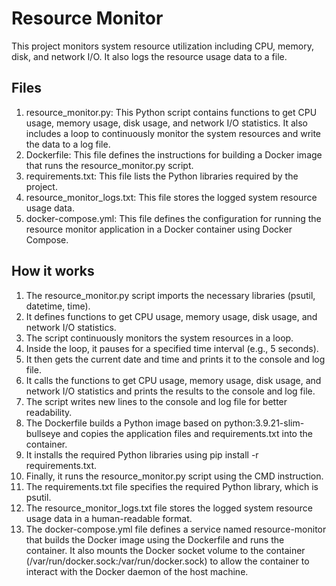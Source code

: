 # Resource Monitor
This project monitors system resource utilization including CPU, memory, disk, and network I/O. It also logs the resource usage data to a file.

## Files
1.	resource_monitor.py: This Python script contains functions to get CPU usage, memory usage, disk usage, and network I/O statistics. It also includes a loop to continuously monitor the system resources and write the data to a log file.
2.	Dockerfile: This file defines the instructions for building a Docker image that runs the resource_monitor.py script.
3.	requirements.txt: This file lists the Python libraries required by the project.
4.	resource_monitor_logs.txt: This file stores the logged system resource usage data.
5.	docker-compose.yml: This file defines the configuration for running the resource monitor application in a Docker container using Docker Compose.

## How it works
1.	The resource_monitor.py script imports the necessary libraries (psutil, datetime, time).
2.	It defines functions to get CPU usage, memory usage, disk usage, and network I/O statistics.
3.	The script continuously monitors the system resources in a loop.
4.	Inside the loop, it pauses for a specified time interval (e.g., 5 seconds).
5.	It then gets the current date and time and prints it to the console and log file.
6.	It calls the functions to get CPU usage, memory usage, disk usage, and network I/O statistics and prints the results to the console and log file.
7.	The script writes new lines to the console and log file for better readability.
8.	The Dockerfile builds a Python image based on python:3.9.21-slim-bullseye and copies the application files and requirements.txt into the container.
9.	It installs the required Python libraries using pip install -r requirements.txt.
10.	Finally, it runs the resource_monitor.py script using the CMD instruction.
11.	The requirements.txt file specifies the required Python library, which is psutil.
12.	The resource_monitor_logs.txt file stores the logged system resource usage data in a human-readable format.
13.	The docker-compose.yml file defines a service named resource-monitor that builds the Docker image using the Dockerfile and runs the container. It also mounts the Docker socket volume to the container (/var/run/docker.sock:/var/run/docker.sock) to allow the container to interact with the Docker daemon of the host machine.
